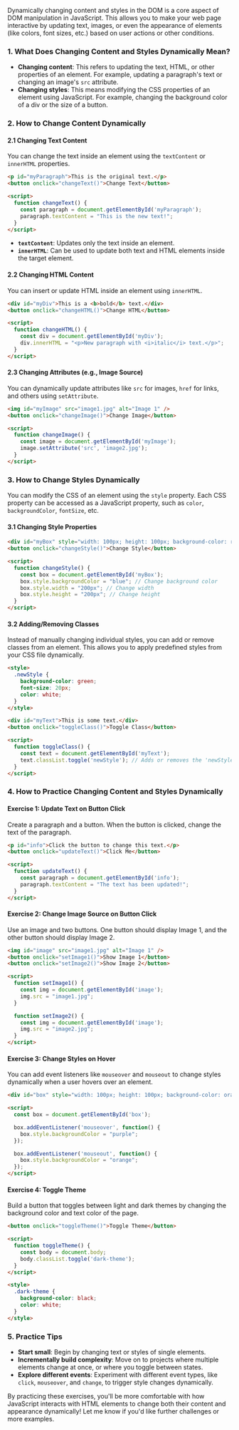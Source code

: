 Dynamically changing content and styles in the DOM is a core aspect of DOM manipulation in JavaScript. This allows you to make your web page interactive by updating text, images, or even the appearance of elements (like colors, font sizes, etc.) based on user actions or other conditions.

### 1. **What Does Changing Content and Styles Dynamically Mean?**

- **Changing content**: This refers to updating the text, HTML, or other properties of an element. For example, updating a paragraph's text or changing an image's `src` attribute.
- **Changing styles**: This means modifying the CSS properties of an element using JavaScript. For example, changing the background color of a div or the size of a button.

### 2. **How to Change Content Dynamically**

#### **2.1 Changing Text Content**

You can change the text inside an element using the `textContent` or `innerHTML` properties.

```html
<p id="myParagraph">This is the original text.</p>
<button onclick="changeText()">Change Text</button>

<script>
  function changeText() {
    const paragraph = document.getElementById('myParagraph');
    paragraph.textContent = "This is the new text!";
  }
</script>
```

- **`textContent`**: Updates only the text inside an element.
- **`innerHTML`**: Can be used to update both text and HTML elements inside the target element.

#### **2.2 Changing HTML Content**

You can insert or update HTML inside an element using `innerHTML`.

```html
<div id="myDiv">This is a <b>bold</b> text.</div>
<button onclick="changeHTML()">Change HTML</button>

<script>
  function changeHTML() {
    const div = document.getElementById('myDiv');
    div.innerHTML = "<p>New paragraph with <i>italic</i> text.</p>";
  }
</script>
```

#### **2.3 Changing Attributes (e.g., Image Source)**

You can dynamically update attributes like `src` for images, `href` for links, and others using `setAttribute`.

```html
<img id="myImage" src="image1.jpg" alt="Image 1" />
<button onclick="changeImage()">Change Image</button>

<script>
  function changeImage() {
    const image = document.getElementById('myImage');
    image.setAttribute('src', 'image2.jpg');
  }
</script>
```

### 3. **How to Change Styles Dynamically**

You can modify the CSS of an element using the `style` property. Each CSS property can be accessed as a JavaScript property, such as `color`, `backgroundColor`, `fontSize`, etc.

#### **3.1 Changing Style Properties**

```html
<div id="myBox" style="width: 100px; height: 100px; background-color: red;"></div>
<button onclick="changeStyle()">Change Style</button>

<script>
  function changeStyle() {
    const box = document.getElementById('myBox');
    box.style.backgroundColor = "blue"; // Change background color
    box.style.width = "200px"; // Change width
    box.style.height = "200px"; // Change height
  }
</script>
```

#### **3.2 Adding/Removing Classes**

Instead of manually changing individual styles, you can add or remove classes from an element. This allows you to apply predefined styles from your CSS file dynamically.

```html
<style>
  .newStyle {
    background-color: green;
    font-size: 20px;
    color: white;
  }
</style>

<div id="myText">This is some text.</div>
<button onclick="toggleClass()">Toggle Class</button>

<script>
  function toggleClass() {
    const text = document.getElementById('myText');
    text.classList.toggle('newStyle'); // Adds or removes the 'newStyle' class
  }
</script>
```

### 4. **How to Practice Changing Content and Styles Dynamically**

#### **Exercise 1: Update Text on Button Click**

Create a paragraph and a button. When the button is clicked, change the text of the paragraph.

```html
<p id="info">Click the button to change this text.</p>
<button onclick="updateText()">Click Me</button>

<script>
  function updateText() {
    const paragraph = document.getElementById('info');
    paragraph.textContent = "The text has been updated!";
  }
</script>
```

#### **Exercise 2: Change Image Source on Button Click**

Use an image and two buttons. One button should display Image 1, and the other button should display Image 2.

```html
<img id="image" src="image1.jpg" alt="Image 1" />
<button onclick="setImage1()">Show Image 1</button>
<button onclick="setImage2()">Show Image 2</button>

<script>
  function setImage1() {
    const img = document.getElementById('image');
    img.src = "image1.jpg";
  }

  function setImage2() {
    const img = document.getElementById('image');
    img.src = "image2.jpg";
  }
</script>
```

#### **Exercise 3: Change Styles on Hover**

You can add event listeners like `mouseover` and `mouseout` to change styles dynamically when a user hovers over an element.

```html
<div id="box" style="width: 100px; height: 100px; background-color: orange;"></div>

<script>
  const box = document.getElementById('box');

  box.addEventListener('mouseover', function() {
    box.style.backgroundColor = "purple";
  });

  box.addEventListener('mouseout', function() {
    box.style.backgroundColor = "orange";
  });
</script>
```

#### **Exercise 4: Toggle Theme**

Build a button that toggles between light and dark themes by changing the background color and text color of the page.

```html
<button onclick="toggleTheme()">Toggle Theme</button>

<script>
  function toggleTheme() {
    const body = document.body;
    body.classList.toggle('dark-theme');
  }
</script>

<style>
  .dark-theme {
    background-color: black;
    color: white;
  }
</style>
```

### 5. **Practice Tips**

- **Start small**: Begin by changing text or styles of single elements.
- **Incrementally build complexity**: Move on to projects where multiple elements change at once, or where you toggle between states.
- **Explore different events**: Experiment with different event types, like `click`, `mouseover`, and `change`, to trigger style changes dynamically.

By practicing these exercises, you'll be more comfortable with how JavaScript interacts with HTML elements to change both their content and appearance dynamically! Let me know if you'd like further challenges or more examples.